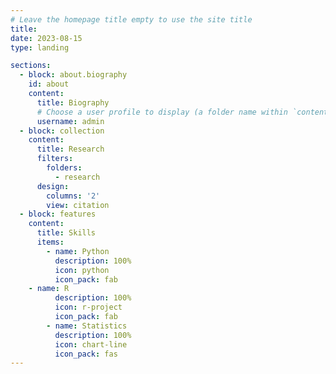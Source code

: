 ```yaml
---
# Leave the homepage title empty to use the site title
title:
date: 2023-08-15
type: landing

sections:
  - block: about.biography
    id: about
    content:
      title: Biography
      # Choose a user profile to display (a folder name within `content/authors/`)
      username: admin
  - block: collection
    content:
      title: Research
      filters:
        folders:
          - research
      design:
        columns: '2'
        view: citation
  - block: features
    content:
      title: Skills
      items:
        - name: Python
          description: 100%
          icon: python
          icon_pack: fab
	- name: R
          description: 100%
          icon: r-project
          icon_pack: fab
        - name: Statistics
          description: 100%
          icon: chart-line
          icon_pack: fas
---
```


